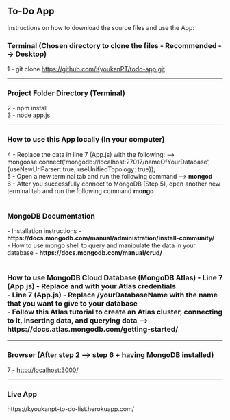 <h2>To-Do App</h2>

<p>Instructions on how to download the source files and use the App: </p>

<h3>Terminal (Chosen directory to clone the files - Recommended --> Desktop)</h3>

1 - git clone https://github.com/KyoukanPT/todo-app.git

<hr>

<h3>Project Folder Directory (Terminal)</h3>

2 - npm install<br>
3 - node app.js

<hr>

<h3>How to use this App locally (In your computer)</h3>
4 - Replace the data in line 7 (App.js) with the following: --> mongoose.connect('mongodb://localhost:27017/nameOfYourDatabase', {useNewUrlParser: true, useUnifiedTopology: true});<br></strong>
5 - Open a new terminal tab and run the following command --> <strong>mongod</strong><br>
6 - After you successfully connect to MongoDB (Step 5), open another new terminal tab and run the following command <strong>mongo</strong><br><br>

<h3>MongoDB Documentation</h3>
- Installation instructions - <strong> https://docs.mongodb.com/manual/administration/install-community/ </strong> <br>
- How to use mongo shell to query and manipulate the data in your database - <strong>https://docs.mongodb.com/manual/crud/</strong><br><br>

<h3>How to use MongoDB Cloud Database (MongoDB Atlas)
- Line 7 (App.js) - Replace <strong><ADMIN></strong> and <strong><PASSWORD></strong> with your Atlas credentials <br>
- Line 7 (App.js) - Replace <strong>/yourDatabaseName</strong> with the name that you want to give to your database <br>
- Follow this Atlas tutorial to create an Atlas cluster, connecting to it, inserting data, and querying data --> <strong>https://docs.atlas.mongodb.com/getting-started/</strong> <br>

<hr>

<h3>Browser (After step 2 --> step 6 + having MongoDB installed)</h3>
7 - <a href="http://localhost:3000/">http://localhost:3000/</a>

<hr>

<h3>Live App</h3>
https://kyoukanpt-to-do-list.herokuapp.com/

